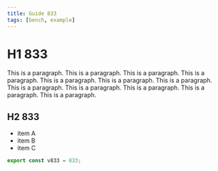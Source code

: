 ```yaml
---
title: Guide 833
tags: [bench, example]
---
```


# H1 833

This is a paragraph. This is a paragraph. This is a paragraph. This is a paragraph. This is a paragraph. This is a paragraph. This is a paragraph. This is a paragraph. This is a paragraph. This is a paragraph. This is a paragraph. This is a paragraph. 

## H2 833

- item A
- item B
- item C

```ts
export const v833 = 833;
```